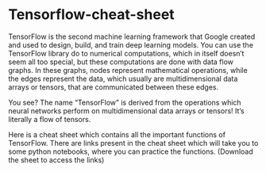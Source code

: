 # Tensorflow-cheat-sheet
TensorFlow is the second machine learning framework that Google created and used to design, build, and train deep learning models. 
You can use the TensorFlow library do to numerical computations, which in itself doesn’t seem all too special, but these computations 
are done with data flow graphs. In these graphs, nodes represent mathematical operations, while the edges represent the data, which 
usually are multidimensional data arrays or tensors, that are communicated between these edges.

You see? The name “TensorFlow” is derived from the operations which neural networks perform on multidimensional data arrays or tensors! It’s literally a flow of tensors.

Here is a cheat sheet which contains all the important functions of TensorFlow. There are links present in the cheat sheet which will take you to some python notebooks, 
where you can practice the functions. (Download the sheet to access the links)
